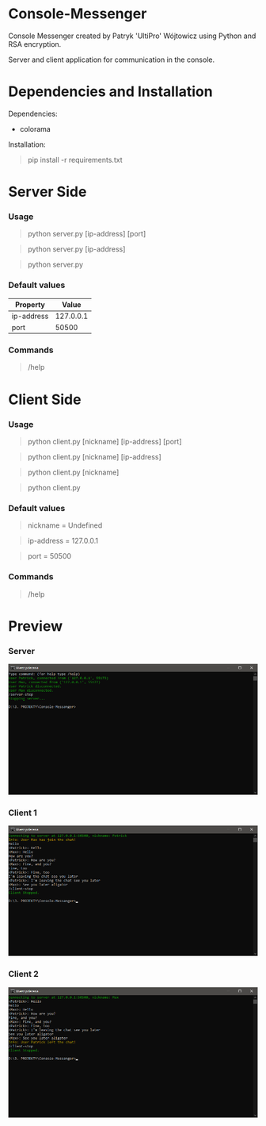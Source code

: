 # Console-Messenger
Console Messenger created by Patryk 'UltiPro' Wójtowicz using Python and RSA encryption.

Server and client application for communication in the console.

# Dependencies and Installation

Dependencies:

<ul>
  <li>colorama</li>
</ul>

Installation:

> pip install -r requirements.txt

# Server Side

### Usage

> python server.py [ip-address] [port]

> python server.py [ip-address]

> python server.py

### Default values

| Property      | Value         |
| ------------- | ------------- |
| ip-address    | 127.0.0.1     |
| port          | 50500         |

### Commands

> /help

>

>

>

# Client Side

### Usage

> python client.py [nickname] [ip-address] [port]

> python client.py [nickname] [ip-address]

> python client.py [nickname]

> python client.py

### Default values

> nickname = Undefined

> ip-address = 127.0.0.1

> port = 50500

### Commands

> /help

>

>

>

# Preview

### Server

![Server preview](/screenshots/server.png)

### Client 1

![Client 1 preview](/screenshots/chat1.png)

### Client 2

![Client 2 preview](/screenshots/chat2.png)

